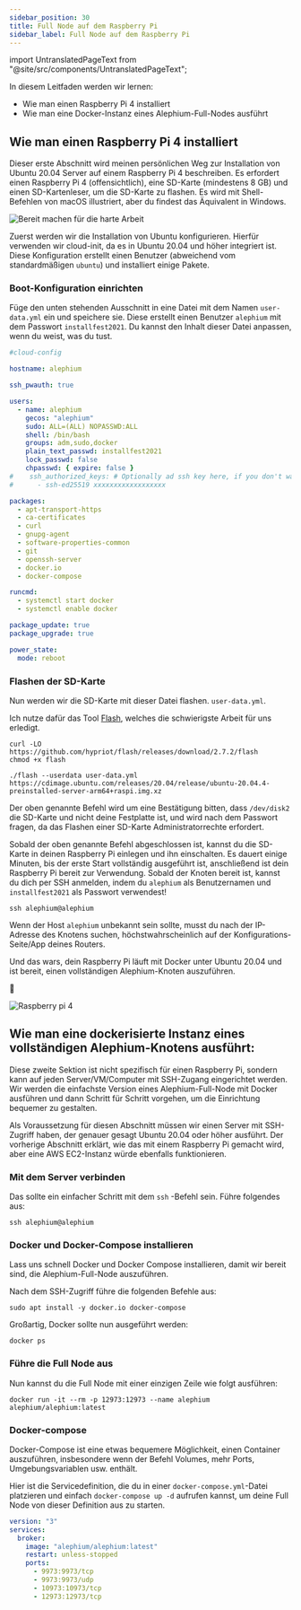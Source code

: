 ```yaml
---
sidebar_position: 30
title: Full Node auf dem Raspberry Pi
sidebar_label: Full Node auf dem Raspberry Pi
---
```


import UntranslatedPageText from "@site/src/components/UntranslatedPageText";

<UntranslatedPageText />


In diesem Leitfaden werden wir lernen:

- Wie man einen Raspberry Pi 4 installiert
- Wie man eine Docker-Instanz eines Alephium-Full-Nodes ausführt

## Wie man einen Raspberry Pi 4 installiert

Dieser erste Abschnitt wird meinen persönlichen Weg zur Installation von Ubuntu 20.04 Server auf einem Raspberry Pi 4 beschreiben.
Es erfordert einen Raspberry Pi 4 (offensichtlich), eine SD-Karte (mindestens 8 GB) und einen SD-Kartenleser, um die SD-Karte zu flashen.
Es wird mit Shell-Befehlen von macOS illustriert, aber du findest das Äquivalent in Windows.

![Bereit machen für die harte Arbeit](media/flashing.jpeg)

Zuerst werden wir die Installation von Ubuntu konfigurieren. Hierfür verwenden wir cloud-init, da es in Ubuntu 20.04 und höher integriert ist. Diese Konfiguration erstellt einen Benutzer (abweichend vom standardmäßigen  `ubuntu`) und installiert einige Pakete.

### Boot-Konfiguration einrichten

Füge den unten stehenden Ausschnitt in eine Datei mit dem Namen `user-data.yml` ein und speichere sie. Diese erstellt einen Benutzer `alephium` mit dem Passwort `installfest2021`.
Du kannst den Inhalt dieser Datei anpassen, wenn du weist, was du tust.

```yaml
#cloud-config

hostname: alephium

ssh_pwauth: true

users:
  - name: alephium
    gecos: "alephium"
    sudo: ALL=(ALL) NOPASSWD:ALL
    shell: /bin/bash
    groups: adm,sudo,docker
    plain_text_passwd: installfest2021
    lock_passwd: false
    chpasswd: { expire: false }
#    ssh_authorized_keys: # Optionally ad ssh key here, if you don't want the password.
#      - ssh-ed25519 xxxxxxxxxxxxxxxxxx

packages:
  - apt-transport-https
  - ca-certificates
  - curl
  - gnupg-agent
  - software-properties-common
  - git
  - openssh-server
  - docker.io
  - docker-compose

runcmd:
  - systemctl start docker
  - systemctl enable docker

package_update: true
package_upgrade: true

power_state:
  mode: reboot
```

### Flashen der SD-Karte

Nun werden wir die SD-Karte mit dieser Datei flashen. `user-data.yml`.

Ich nutze dafür das Tool [Flash](https://github.com/hypriot/flash/), welches die schwierigste Arbeit für uns erledigt.

```shell
curl -LO https://github.com/hypriot/flash/releases/download/2.7.2/flash
chmod +x flash

./flash --userdata user-data.yml https://cdimage.ubuntu.com/releases/20.04/release/ubuntu-20.04.4-preinstalled-server-arm64+raspi.img.xz
```

Der oben genannte Befehl wird um eine Bestätigung bitten, dass `/dev/disk2` die SD-Karte und nicht deine Festplatte ist, und wird nach dem Passwort fragen, da das Flashen einer SD-Karte Administratorrechte erfordert.

Sobald der oben genannte Befehl abgeschlossen ist, kannst du die SD-Karte in deinen Raspberry Pi einlegen und ihn einschalten. Es dauert einige Minuten, bis der erste Start vollständig ausgeführt ist, anschließend ist dein Raspberry Pi bereit zur Verwendung. Sobald der Knoten bereit ist, kannst du dich per SSH anmelden, indem du `alephium` als Benutzernamen und `installfest2021` als Passwort verwendest!

```shell
ssh alephium@alephium
```

Wenn der Host `alephium` unbekannt sein sollte, musst du nach der IP-Adresse des Knotens suchen, höchstwahrscheinlich auf der Konfigurations-Seite/App deines Routers.

Und das wars, dein Raspberry Pi läuft mit Docker unter Ubuntu 20.04 und ist bereit, einen vollständigen Alephium-Knoten auszuführen.

🚀

![Raspberry pi 4](media/pies.jpeg)

## Wie man eine dockerisierte Instanz eines vollständigen Alephium-Knotens ausführt:

Diese zweite Sektion ist nicht spezifisch für einen Raspberry Pi, sondern kann auf jeden Server/VM/Computer mit SSH-Zugang eingerichtet werden. Wir werden die einfachste Version eines Alephium-Full-Node mit Docker ausführen und dann Schritt für Schritt vorgehen, um die Einrichtung bequemer zu gestalten.

Als Voraussetzung für diesen Abschnitt müssen wir einen Server mit SSH-Zugriff haben, der genauer gesagt Ubuntu 20.04 oder höher ausführt. Der vorherige Abschnitt erklärt, wie das mit einem Raspberry Pi gemacht wird, aber eine AWS EC2-Instanz würde ebenfalls funktionieren.

### Mit dem Server verbinden

Das sollte ein einfacher Schritt mit dem `ssh` -Befehl sein. Führe folgendes aus:

```shell
ssh alephium@alephium
```

### Docker und Docker-Compose installieren

Lass uns schnell Docker und Docker Compose installieren, damit wir bereit sind, die Alephium-Full-Node auszuführen.

Nach dem SSH-Zugriff führe die folgenden Befehle aus:

```shell
sudo apt install -y docker.io docker-compose
```

Großartig, Docker sollte nun ausgeführt werden:

```shell
docker ps
```

### Führe die Full Node aus

Nun kannst du die Full Node mit einer einzigen Zeile wie folgt ausführen:

```shell
docker run -it --rm -p 12973:12973 --name alephium alephium/alephium:latest
```

### Docker-compose

Docker-Compose ist eine etwas bequemere Möglichkeit, einen Container auszuführen, insbesondere wenn der Befehl Volumes, mehr Ports, Umgebungsvariablen usw. enthält.


Hier ist die Servicedefinition, die du in einer `docker-compose.yml`-Datei platzieren und einfach `docker-compose up -d`  aufrufen kannst, um deine Full Node von dieser Definition aus zu starten.

```yaml
version: "3"
services:
  broker:
    image: "alephium/alephium:latest"
    restart: unless-stopped
    ports:
      - 9973:9973/tcp
      - 9973:9973/udp
      - 10973:10973/tcp
      - 12973:12973/tcp
```
